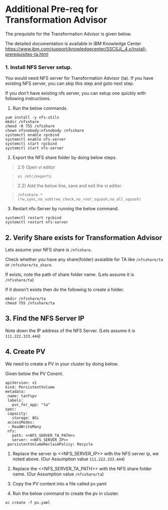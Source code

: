 # Additional Pre-req for Transformation Advisor

The prequisite for the Transformation Advisor is given below.

The detailed documentation is available in IBM Knowledge Center https://www.ibm.com/support/knowledgecenter/SSCSJL_4.x/install-prerequisites-ta.html


### 1. Install NFS Server setup.

You would need NFS server for Transformation Advisor (ta). If you have existing NFS server, you can skip this step and goto next step.

If you don't have existing nfs server, you can setup one quickly with following instructions.

1. Run the below commands.

```
yum install -y nfs-utils
mkdir /nfsshare
chmod -R 755 /nfsshare
chown nfsnobody:nfsnobody /nfsshare
systemctl enable rpcbind
systemctl enable nfs-server
systemctl start rpcbind
systemctl start nfs-server
```

2. Export the NFS share folder by doing below steps.

> 2.1) Open vi editor

> ```
> vi /etc/exports
> ```

> 2.2) Add the below line, save and exit the vi editor.

> ```
> /nfsshare *(rw,sync,no_subtree_check,no_root_squash,no_all_squash)
> ```

3. Restart nfs-Server by running the below command.

```
systemctl restart rpcbind
systemctl restart nfs-server
```

## 2. Verify Share exists for Transformation Advisor

Lets assume your NFS share is `/nfsshare`.

Check whether you have any share(folder) avaialble for TA like `/nfsshare/ta`  or `/nfsshare/ta_share`.

If exists, note the path of share folder name. (Lets assume it is `/nfsshare/ta`)

If it doesn't exists then do the following to create a folder.
```
mkdir /nfsshare/ta
chmod 755 /nfsshare/ta
```

## 3. Find the NFS Server IP

Note down the IP address of the NFS Server. (Lets assume it is `111.222.333.444`)

## 4. Create PV

We need to create a PV in your cluster by doing below.

Given below the PV Conent.

```
apiVersion: v1
kind: PersistentVolume
metadata:
 name: tanfspv
 labels:
   pvc_for_app: "ta"
spec:
 capacity:
   storage: 8Gi
 accessModes:
 - ReadWriteMany
 nfs:
   path: <<NFS_SERVER_TA_PATH>>
   server: <<NFS_SERVER_IP>>
 persistentVolumeReclaimPolicy: Recycle
 ```

1. Replace the server ip <<NFS_SERVER_IP>> with the NFS server ip, we noted above. (Our Assumption value `111.222.333.444`)

2. Replace the <<NFS_SERVER_TA_PATH>> with the NFS share folder name. (Our Assumption value `/nfsshare/ta`)

3. Copy the PV content into a file called pv.yaml

4. Run the below command to create the pv in cluster.
```
oc create -f pv.yaml
```
